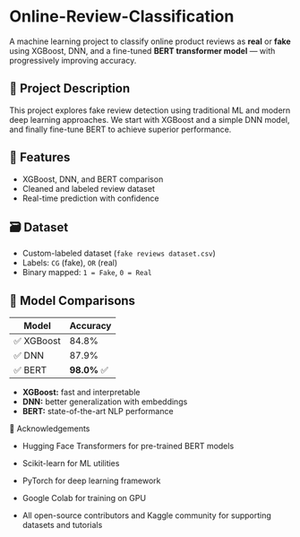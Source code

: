 # Online-Review-Classification

A machine learning project to classify online product reviews as **real** or **fake** using XGBoost, DNN, and a fine-tuned **BERT transformer model** — with progressively improving accuracy.


## 📌 Project Description

This project explores fake review detection using traditional ML and modern deep learning approaches. We start with XGBoost and a simple DNN model, and finally fine-tune BERT to achieve superior performance. 


## 🚀 Features

- XGBoost, DNN, and BERT comparison
- Cleaned and labeled review dataset
- Real-time prediction with confidence


## 🗃️ Dataset

- Custom-labeled dataset (`fake reviews dataset.csv`)
- Labels: `CG` (fake), `OR` (real)
- Binary mapped: `1 = Fake`, `0 = Real`


## 🧠 Model Comparisons

| Model   | Accuracy |
|---------|----------|
| ✅ XGBoost | 84.8%    |
| ✅ DNN     | 87.9%    |
| ✅ BERT    | **98.0%** ✅ |

- **XGBoost:** fast and interpretable  
- **DNN:** better generalization with embeddings  
- **BERT:** state-of-the-art NLP performance  


🙏 Acknowledgements
- Hugging Face Transformers for pre-trained BERT models

- Scikit-learn for ML utilities

- PyTorch for deep learning framework

- Google Colab for training on GPU

- All open-source contributors and Kaggle community for supporting datasets and tutorials
